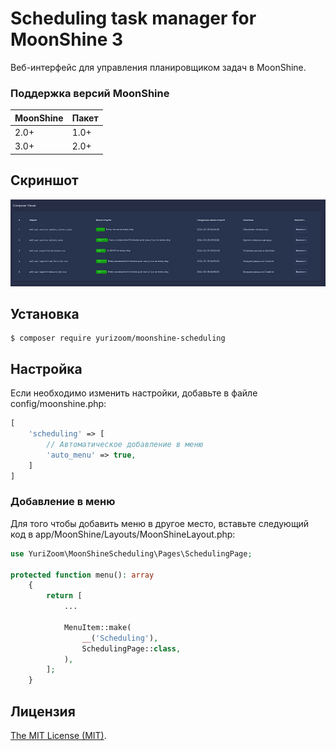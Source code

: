 Scheduling task manager for MoonShine 3
============================

Веб-интерфейс для управления планировщиком задач в MoonShine.

### Поддержка версий MoonShine

| MoonShine   | Пакет       |
|-------------|-------------|
| 2.0+        | 1.0+        |
| 3.0+        | 2.0+        |

## Скриншот

![wx20170809-165644](https://raw.githubusercontent.com/yurizoom/moonshine-scheduling/main/blob/screenshot.jpg)

## Установка

```
$ composer require yurizoom/moonshine-scheduling
```

## Настройка

Если необходимо изменить настройки, добавьте в файле config/moonshine.php:

```php
[
    'scheduling' => [
        // Автоматическое добавление в меню
        'auto_menu' => true,
    ]
]
```

### Добавление в меню

Для того чтобы добавить меню в другое место, вставьте следующий код в app/MoonShine/Layouts/MoonShineLayout.php:
```php
use YuriZoom\MoonShineScheduling\Pages\SchedulingPage;

protected function menu(): array
    {
        return [
            ...
            
            MenuItem::make(
                __('Scheduling'),
                SchedulingPage::class,
            ),
        ];
    }
```

Лицензия
------------
[The MIT License (MIT)](LICENSE).
